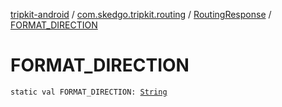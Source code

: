 [tripkit-android](../../index.md) / [com.skedgo.tripkit.routing](../index.md) / [RoutingResponse](index.md) / [FORMAT_DIRECTION](./-f-o-r-m-a-t_-d-i-r-e-c-t-i-o-n.md)

# FORMAT_DIRECTION

`static val FORMAT_DIRECTION: `[`String`](https://kotlinlang.org/api/latest/jvm/stdlib/kotlin/-string/index.html)